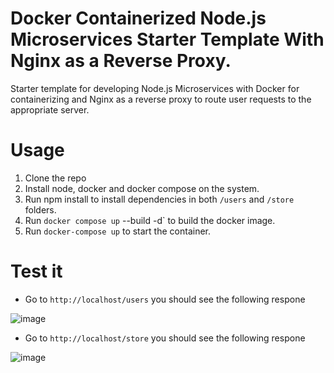 # Docker Containerized Node.js Microservices Starter Template With Nginx as a Reverse Proxy.
Starter template for developing Node.js Microservices with Docker for containerizing and Nginx as a reverse proxy to route user requests to the appropriate server.

# Usage

1. Clone the repo
2. Install node, docker and docker compose on the system.
3. Run npm install to install dependencies in both ```/users``` and ```/store``` folders.
4. Run ```docker compose up``` --build -d` to build the docker image.
5. Run ```docker-compose up``` to start the container.

# Test it

- Go to ```http://localhost/users``` you should see the following respone

![image](https://user-images.githubusercontent.com/37496018/211098808-bc131f4e-61f3-4fd9-8399-30e582324aa3.png)

- Go to ```http://localhost/store``` you should see the following respone

![image](https://user-images.githubusercontent.com/37496018/211098631-26bb02e4-c845-4ae7-85d2-58c37896b516.png)

